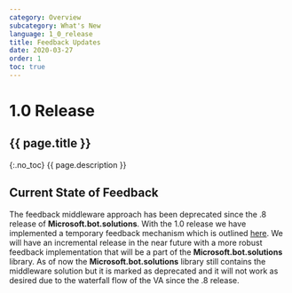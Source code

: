 ```yaml
---
category: Overview
subcategory: What's New
language: 1_0_release
title: Feedback Updates
date: 2020-03-27
order: 1
toc: true
---
```


# 1.0 Release
## {{ page.title }}
{:.no_toc}
{{ page.description }}

## Current State of Feedback
The feedback middleware approach has been deprecated since the .8 release of **Microsoft.bot.solutions**. 
With the 1.0 release we have implemented a temporary feedback mechanism which is outlined [here](https://aka.ms/bfFeedbackDoc). We will have an 
incremental release in the near future with a more robust feedback implementation that will be a part of the **Microsoft.bot.solutions** library. 
As of now the **Microsoft.bot.solutions** library still contains the middleware solution but it is marked as deprecated and it will not work as 
desired due to the waterfall flow of the VA since the .8 release. 